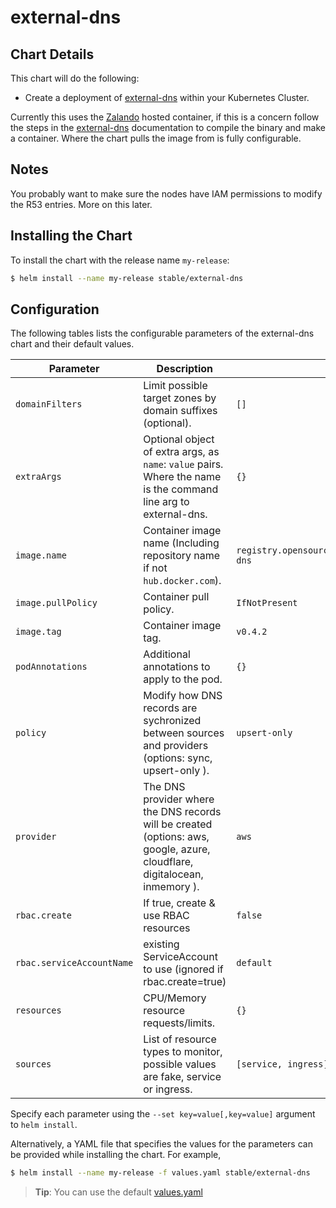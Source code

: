 # external-dns

## Chart Details

This chart will do the following:

* Create a deployment of [external-dns] within your Kubernetes Cluster.

Currently this uses the [Zalando] hosted container, if this is a concern follow the steps in the [external-dns] documentation to compile the binary and make a container. Where the chart pulls the image from is fully configurable.

## Notes

You probably want to make sure the nodes have IAM permissions to modify the R53 entries. More on this later.

## Installing the Chart

To install the chart with the release name `my-release`:

```bash
$ helm install --name my-release stable/external-dns
```

## Configuration

The following tables lists the configurable parameters of the external-dns chart and their default values.


| Parameter              | Description                                                                                                                | Default                                                      |
| ---------------------- | -------------------------------------------------------------------------------------------------------------------------- | ------------------------------------------------------------ |
| `domainFilters`         | Limit possible target zones by domain suffixes (optional).                                                                 | `[]`                                                   |
| `extraArgs`            | Optional object of extra args, as `name`: `value` pairs. Where the name is the command line arg to external-dns.           | `{}`                                                         |
| `image.name`           | Container image name (Including repository name if not `hub.docker.com`).                                                  | `registry.opensource.zalan.do/teapot/external-dns`           |
| `image.pullPolicy`     | Container pull policy.                                                                                                     | `IfNotPresent`                                               |
| `image.tag`            | Container image tag.                                                                                                       | `v0.4.2`                                                     |
| `podAnnotations`       | Additional annotations to apply to the pod.                                                                                | `{}`                                                       |
| `policy`               | Modify how DNS records are sychronized between sources and providers (options: sync, upsert-only ).                        | `upsert-only`                                                |
| `provider`             | The DNS provider where the DNS records will be created (options: aws, google, azure, cloudflare, digitalocean, inmemory ). | `aws`                                                        |
| `rbac.create`          | If true, create & use RBAC resources                                                                                       |	`false`                                                      |
| `rbac.serviceAccountName` |	existing ServiceAccount to use (ignored if rbac.create=true)                                                            |	`default` |
| `resources`            | CPU/Memory resource requests/limits.                                                                                       | `{}`                                                         |
| `sources`               | List of resource types to monitor, possible values are fake, service or ingress.                                                | `[service, ingress]`                                         |


Specify each parameter using the `--set key=value[,key=value]` argument to `helm install`.

Alternatively, a YAML file that specifies the values for the parameters can be provided while installing the chart. For example,

```bash
$ helm install --name my-release -f values.yaml stable/external-dns
```

> **Tip**: You can use the default [values.yaml](values.yaml)

[external-dns]: https://github.com/kubernetes-incubator/external-dns
[Zalando]: https://zalando.github.io/
[getting-started]: https://github.com/kubernetes-incubator/external-dns/blob/master/README.md#getting-started
